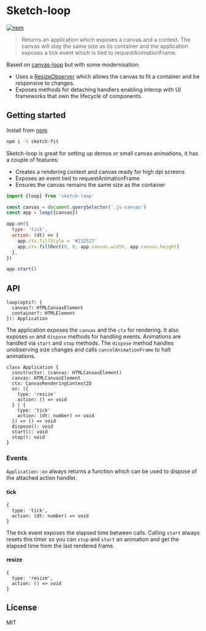 # Sketch-loop

[![npm](https://img.shields.io/npm/v/sketch-loop.svg?style=flat)](https://www.npmjs.com/package/sketch-loop)

> Returns an application which exposes a canvas and a context. The canvas will stay the same size as its container and the application exposes a tick event which is tied to requestAnimationFrame.

Based on [canvas-loop](https://github.com/mattdesl/canvas-loop) but with some modernisation:

- Uses a [ResizeObserver](https://developer.mozilla.org/en-US/docs/Web/API/ResizeObserver) which allows the canvas to fit a container and be responsive to changes.
- Exposes methods for detaching handlers enabling interop with UI frameworks that own the lifecycle of components.

## Getting started

Install from [npm](https://npmjs.com)

```sh
npm i -S sketch-fit
```

Sketch-loop is great for setting up demos or small canvas animations, it has a couple of features:

- Creates a rendering context and canvas ready for high dpi screens
- Exposes an event tied to requestAnimationFrame
- Ensures the canvas remains the same size as the container

```js
import {loop} from 'sketch-loop'

const canvas = document.querySelector('.js-canvas')
const app = loop({canvas})

app.on({
  type: 'tick',
  action: (dt) => {
    app.ctx.fillStyle = '#232527'
    app.ctx.fillRect(0, 0, app.canvas.width, app.canvas.height)
  },
})

app.start()
```

## API

```
loop(opts?: {
  canvas?: HTMLCanvasElement
  container?: HTMLElement
}): Application
```

The application exposes the `canvas` and the `ctx` for rendering.
It also exposes `on` and `dispose` methods for handling events.
Animations are handled via `start` and `stop` methods.
The `dispose` method handles unobserving size changes and calls `cancelAnimationFrame` to halt animations.

```
class Application {
  constructor: (canvas: HTMLCanvasElement)
  canvas: HTMLCanvasElement
  ctx: CanvasRenderingContext2D
  on: ({
    type: 'resize'
    action: () => void
  } | {
    type: 'tick'
    action: (dt: number) => void
  }) => () => void
  dispose(): void
  start(): void
  stop(): void
}
```

### Events

`Application::on` always returns a function which can be used to dispose of the attached action handler.

#### tick

```
{
  type: 'tick',
  action: (dt: number) => void
}
```

The tick event exposes the elapsed time between calls. Calling `start` always resets this timer so you can `stop` and `start` an animation and get the elapsed time from the last rendered frame.

#### resize

```
{
  type: 'resize',
  action: () => void
}
```

## License

MIT
